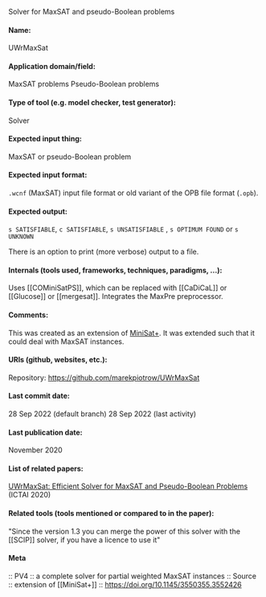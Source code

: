 Solver for MaxSAT and pseudo-Boolean problems

#### Name:
UWrMaxSat

#### Application domain/field:
MaxSAT problems
Pseudo-Boolean problems

#### Type of tool (e.g. model checker, test generator):
Solver

#### Expected input thing:
MaxSAT or pseudo-Boolean problem

#### Expected input format:
`.wcnf` (MaxSAT) input file format or old variant of the OPB file format (`.opb`).

#### Expected output:
`s SATISFIABLE`, `c SATISFIABLE`, `s UNSATISFIABLE` , `s OPTIMUM FOUND` or `s UNKNOWN`

There is an option to print (more verbose) output to a file.

#### Internals (tools used, frameworks, techniques, paradigms, ...):
Uses [[COMiniSatPS]], which can be replaced with [[CaDiCaL]] or [[Glucose]] or [[mergesat]].
Integrates the MaxPre preprocessor.

#### Comments:
This was created as an extension of [MiniSat+](MiniSat+.md). It was extended such that it could deal with MaxSAT instances.

#### URIs (github, websites, etc.):
Repository: https://github.com/marekpiotrow/UWrMaxSat

#### Last commit date:
28 Sep 2022 (default branch)
28 Sep 2022 (last activity)

#### Last publication date:
November 2020

#### List of related papers:
[UWrMaxSat: Efficient Solver for MaxSAT and Pseudo-Boolean Problems](https://doi.org/10.1109/ICTAI50040.2020.00031) (ICTAI 2020)

#### Related tools (tools mentioned or compared to in the paper):
"Since the version 1.3 you can merge the power of this solver with the [[SCIP]] solver, if you have a licence to use it"

#### Meta
:: PV4 :: a complete solver for partial weighted MaxSAT instances
:: Source :: extension of [[MiniSat+]] :: https://doi.org/10.1145/3550355.3552426
